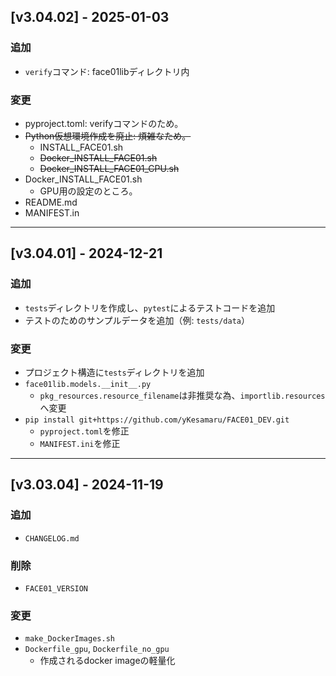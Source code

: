## [v3.04.02] - 2025-01-03
### 追加
- `verify`コマンド: face01libディレクトリ内
### 変更
- pyproject.toml: verifyコマンドのため。
- ~~Python仮想環境作成を廃止: 煩雑なため。~~
  - INSTALL_FACE01.sh
  - ~~Docker_INSTALL_FACE01.sh~~
  - ~~Docker_INSTALL_FACE01_CPU.sh~~
- Docker_INSTALL_FACE01.sh
  - GPU用の設定のところ。
- README.md
- MANIFEST.in

---

## [v3.04.01] - 2024-12-21
### 追加
- `tests`ディレクトリを作成し、`pytest`によるテストコードを追加
- テストのためのサンプルデータを追加（例: `tests/data`）
### 変更
- プロジェクト構造に`tests`ディレクトリを追加
- `face01lib.models.__init__.py`
  - `pkg_resources.resource_filename`は非推奨な為、`importlib.resources`へ変更
- `pip install git+https://github.com/yKesamaru/FACE01_DEV.git`
  - `pyproject.toml`を修正
  - `MANIFEST.ini`を修正

---

## [v3.03.04] - 2024-11-19
### 追加
- `CHANGELOG.md`
### 削除
- `FACE01_VERSION`
### 変更
- `make_DockerImages.sh`
- `Dockerfile_gpu`, `Dockerfile_no_gpu`
  - 作成されるdocker imageの軽量化
